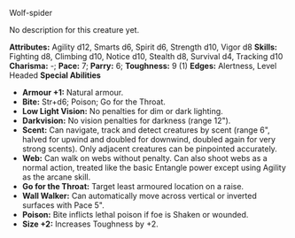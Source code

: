Wolf-spider

No description for this creature yet.

**Attributes:** Agility d12, Smarts d6, Spirit d6, Strength d10, Vigor
d8
**Skills:** Fighting d8, Climbing d10, Notice d10, Stealth d8, Survival
d4, Tracking d10
**Charisma:** -; **Pace:** 7; **Parry:** 6; **Toughness:** 9 (1)
**Edges:** Alertness, Level Headed
**Special Abilities**
- **Armour +1:** Natural armour.
- **Bite:** Str+d6; Poison; Go for the Throat.
- **Low Light Vision:** No penalties for dim or dark lighting.
- **Darkvision:** No vision penalties for darkness (range 12").
- **Scent:** Can navigate, track and detect creatures by scent (range
6", halved for upwind and doubled for downwind, doubled again for very
strong scents). Only adjacent creatures can be pinpointed accurately.
- **Web:** Can walk on webs without penalty. Can also shoot webs as a
normal action, treated like the basic Entangle power except using
Agility as the arcane skill.
- **Go for the Throat:** Target least armoured location on a raise.
- **Wall Walker:** Can automatically move across vertical or inverted
surfaces with Pace 5".
- **Poison:** Bite inflicts lethal poison if foe is Shaken or wounded.
- **Size +2:** Increases Toughness by +2.

